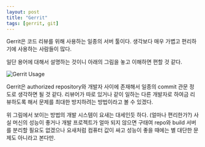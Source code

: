```yaml
---
layout: post
title: "Gerrit"
tags: [gerrit, git]
---
```


Gerrit은 코드 리뷰를 위해 사용하는 일종의 서버 툴이다. 생각보다 매우 가볍고 편리하기에 사용하는 사람들이 많다.

일단 용어에 대해서 설명하는 것이니 아래의 그림을 놓고 이해하면 편할 것 같다.

![Gerrit Usage](intro-quick-central-gerrit.png)

Gerrit은 authorized repository와 개발자 사이에 존재해서 일종의 commit 관문 정도로 생각하면 될 것 같다. 리뷰어가 따로 있거나 같이 일하는 다른 개발자로 하여금 리뷰하도록 해서 문제를 최대한 방지하려는 방법이라고 볼 수 있겠다.

위 그림에서 보이는 방법의 개발 시스템이 요새는 대세인듯 하다. (얼마나 편리한가?) 사실 머신의 성능이 좋거나 개발 프로젝트가 얼마 되지 않으면 구태여 repo와 build 서버를 분리할 필요도 없겠으나 요새처럼 컴퓨터 값이 싸고 성능이 좋을 때에는 별 대단한 문제도 아니라고 본다만.


